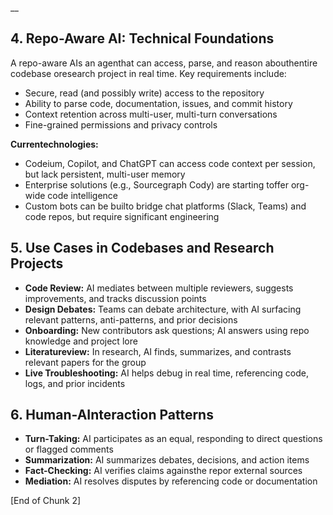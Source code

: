 
__

## 4. Repo-Aware AI: Technical Foundations

A repo-aware AIs an agenthat can access, parse, and reason abouthentire codebase oresearch project in real time. Key requirements include:
- Secure, read (and possibly write) access to the repository
- Ability to parse code, documentation, issues, and commit history
- Context retention across multi-user, multi-turn conversations
- Fine-grained permissions and privacy controls

**Currentechnologies:**
- Codeium, Copilot, and ChatGPT can access code context per session, but lack persistent, multi-user memory
- Enterprise solutions (e.g., Sourcegraph Cody) are starting toffer org-wide code intelligence
- Custom bots can be builto bridge chat platforms (Slack, Teams) and code repos, but require significant engineering

## 5. Use Cases in Codebases and Research Projects

- **Code Review:** AI mediates between multiple reviewers, suggests improvements, and tracks discussion points
- **Design Debates:** Teams can debate architecture, with AI surfacing relevant patterns, anti-patterns, and prior decisions
- **Onboarding:** New contributors ask questions; AI answers using repo knowledge and project lore
- **Literatureview:** In research, AI finds, summarizes, and contrasts relevant papers for the group
- **Live Troubleshooting:** AI helps debug in real time, referencing code, logs, and prior incidents

## 6. Human-AInteraction Patterns

- **Turn-Taking:** AI participates as an equal, responding to direct questions or flagged comments
- **Summarization:** AI summarizes debates, decisions, and action items
- **Fact-Checking:** AI verifies claims againsthe repor external sources
- **Mediation:** AI resolves disputes by referencing code or documentation


[End of Chunk 2]

